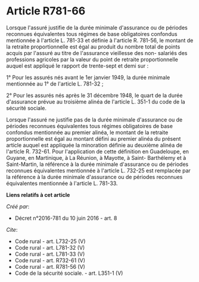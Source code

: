 # Article R781-66

Lorsque l'assuré justifie de la durée minimale d'assurance ou de périodes reconnues équivalentes tous régimes de base
obligatoires confondus mentionnée à l'article L. 781-33 et définie à l'article R. 781-56, le montant de la retraite
proportionnelle est égal au produit du nombre total de points acquis par l'assuré au titre de l'assurance vieillesse des non-
salariés des professions agricoles par la valeur du point de retraite proportionnelle auquel est appliqué le rapport de
trente-sept et demi sur : 

1° Pour les assurés nés avant le 1er janvier 1949, la durée minimale mentionnée au 1° de l'article L. 781-32 ; 

2° Pour les assurés nés après le 31 décembre 1948, le quart de la durée d'assurance prévue au troisième alinéa de l'article
L. 351-1 du code de la sécurité sociale. 

Lorsque l'assuré ne justifie pas de la durée minimale d'assurance ou de périodes reconnues équivalentes tous régimes
obligatoires de base confondus mentionnée au premier alinéa, le montant de la retraite proportionnelle est égal au montant
défini au premier alinéa du présent article auquel est appliquée la minoration définie au deuxième alinéa de l'article R.
732-61. Pour l'application de cette définition en Guadeloupe, en Guyane, en Martinique, à La Réunion, à Mayotte, à Saint-
Barthélemy et à Saint-Martin, la référence à la durée minimale d'assurance ou de périodes reconnues équivalentes mentionnée à
l'article L. 732-25 est remplacée par la référence à la durée minimale d'assurance ou de périodes reconnues équivalentes
mentionnée à l'article L. 781-33.

**Liens relatifs à cet article**

_Créé par_:

  - Décret n°2016-781 du 10 juin 2016 - art. 8

_Cite_:

  - Code rural - art. L732-25 (V)
  - Code rural - art. L781-32 (V)
  - Code rural - art. L781-33 (V)
  - Code rural - art. R732-61 (V)
  - Code rural - art. R781-56 (V)
  - Code de la sécurité sociale. - art. L351-1 (V)

